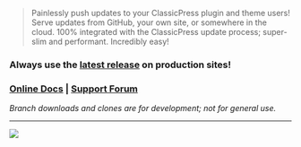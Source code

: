 > Painlessly push updates to your ClassicPress plugin and theme users! Serve updates from GitHub, your own site, or somewhere in the cloud. 100% integrated with the ClassicPress update process; super-slim and performant. Incredibly easy!

### Always use the **[latest release](https://github.com/codepotent/php-error-log-viewer/releases/latest)** on production sites! 

### [Online Docs](https://codepotent.com/classicpress/plugins/) **|** [Support Forum](https://forums.classicpress.net/c/plugins/plugin-support/67)

_Branch downloads and clones are for development; not for general use._

---

[![](https://static.codepotent.com/images/logotype/code-potent-logotype-wordmark-252x36.png)](https://codepotent.com/classicpress/plugins/)
